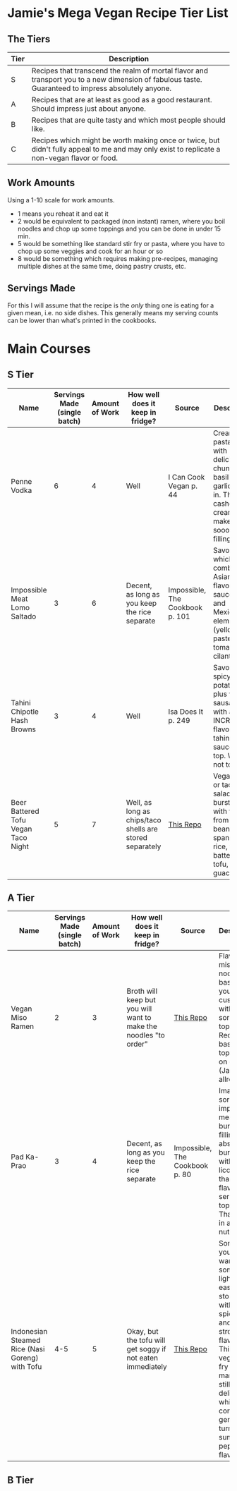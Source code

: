 # Jamie's Mega Vegan Recipe Tier List

## The Tiers

| Tier | Description |
|---|---|
| S | Recipes that transcend the realm of mortal flavor and transport you to a new dimension of fabulous taste.  Guaranteed to impress absolutely anyone. |
| A | Recipes that are at least as good as a good restaurant.  Should impress just about anyone. |
| B | Recipes that are quite tasty and which most people should like. |
| C | Recipes which might be worth making once or twice, but didn't fully appeal to me and may only exist to replicate a non-vegan flavor or food. |

## Work Amounts
Using a 1-10 scale for work amounts.
- 1 means you reheat it and eat it
- 2 would be equivalent to packaged (non instant) ramen, where you boil noodles and chop up some toppings and you can be done in under 15 min.
- 5 would be something like standard stir fry or pasta, where you have to chop up some veggies and cook for an hour or so
- 8 would be something which requires making pre-recipes, managing multiple dishes at the same time, doing pastry crusts, etc.

## Servings Made
For this I will assume that the recipe is the *only* thing one is eating for a given mean, i.e. no side dishes.  This generally means my serving counts can be lower than what's printed in the cookbooks.

# Main Courses
## S Tier
| Name | Servings Made (single batch) | Amount of Work | How well does it keep in fridge? | Source | Description | Dependencies/Sides |
|---|---|---|---|---|---|---|
| Penne Vodka | 6 | 4 | Well | I Can Cook Vegan p. 44 | Creamy pasta dish with delicious chunks of basil and garlic mixed in.  The cashew cream makes it soooo filling. | |
| Impossible Meat Lomo Saltado | 3 | 6 | Decent, as long as you keep the rice separate | Impossible, The Cookbook p. 101 | Savory dish which combines Asian flavors (soy sauce, rice) and Mexican elements (yellow chili paste, tomatoes, cilantro). | |
| Tahini Chipotle Hash Browns | 3 | 4 | Well | Isa Does It p. 249 | Savory, spicy potatoes plus vegan sausage with an INCREDIBLY flavorful tahini miso sauce on top.  What's not to love? | |
| Beer Battered Tofu Vegan Taco Night | 5 | 7 | Well, as long as chips/taco shells are stored separately | [This Repo](https://github.com/multiplemonomials/Recipes/blob/master/Main%20Courses/Beer%20Battered%20Tofu%20Taco%20Night.md) | Vegan tacos or taco salads bursting with flavor from fresh beans, spanish rice, tangy battered tofu, and guac. | |

## A Tier
| Name | Servings Made (single batch) | Amount of Work | How well does it keep in fridge? | Source | Description | Dependencies/Sides |
|---|---|---|---|---|---|---|
| Vegan Miso Ramen | 2 | 3 | Broth will keep but you will want to make the noodles "to order" | [This Repo](https://github.com/multiplemonomials/Recipes/blob/master/Main%20Courses/Vegan%20Miso%20Ramen.md) | Flavorful miso and noodle base which you can customize with all sorts of toppings.  Recipe based on a top scorer on cookpad (Japanese allrecipes) | |
| Pad Ka-Prao | 3 | 4 | Decent, as long as you keep the rice separate | Impossible, The Cookbook p. 80 | Imagine a sort of impossible meat burger filling absolutely bursting with licorice-y thai basil flavor, served on top of rice.  That's this in a nutshell. | Rice |
| Indonesian Steamed Rice (Nasi Goreng) with Tofu | 4-5 | 5 | Okay, but the tofu will get soggy if not eaten immediately | [This Repo](https://github.com/multiplemonomials/Recipes/blob/master/Main%20Courses/Nasi%20Goreng%20-%20Indonesian%20Steamed%20Rice%20with%20Tofu.md) | Sometimes you just want something light and easy on the stomach, with no spiciness and no strong flavors.  This mellow veggie stir fry manages to still be delicious while only containing gentle turmeric, sumac, and pepper flavors. | |

## B Tier
